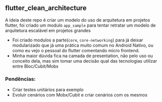 ## flutter_clean_architecture

A ideia deste repo é criar um modelo do uso de arquitetura em projetos flutter, foi criado um modulo `app_sample` para tentar retratar um modelo de arquitetura escalável em projetos grandes

- Foi criado modulos a parte(`core`, `core-networking`) para já deixar modularizado que já uma prática muito comum no Android Nativo, ou como eu vejo o pessoal do flutter comentando micro frontend.
- Minha maior dúvida fica na camada de presentation, não pelo uso ou conceito dela, mas sim tomar uma decisão qual das tecnologias utilizar entre Bloc/Cubit/Mobx

### Pendências:
- Criar testes unitários para exemplo
- Evoluir cenários com Mobx/Cubit e criar cenários com os mesmos
